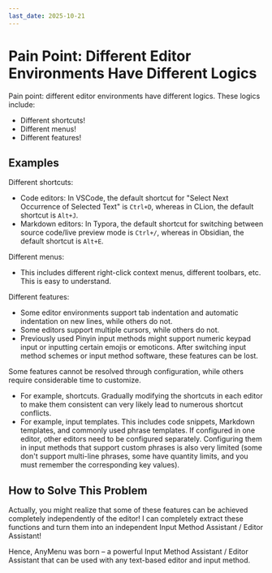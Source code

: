 ```yaml
---
last_date: 2025-10-21
---
```


# Pain Point: Different Editor Environments Have Different Logics

Pain point: different editor environments have different logics. These logics include:

- Different shortcuts!
- Different menus!
- Different features!

## Examples

Different shortcuts:

- Code editors:
  In VSCode, the default shortcut for "Select Next Occurrence of Selected Text" is `Ctrl+D`,
  whereas in CLion, the default shortcut is `Alt+J`.
- Markdown editors:
  In Typora, the default shortcut for switching between source code/live preview mode is `Ctrl+/`,
  whereas in Obsidian, the default shortcut is `Alt+E`.

Different menus:

- This includes different right-click context menus, different toolbars, etc. This is easy to understand.

Different features:

- Some editor environments support tab indentation and automatic indentation on new lines, while others do not.
- Some editors support multiple cursors, while others do not.
- Previously used Pinyin input methods might support numeric keypad input or inputting certain emojis or emoticons. After switching input method schemes or input method software, these features can be lost.

Some features cannot be resolved through configuration, while others require considerable time to customize.

- For example, shortcuts. Gradually modifying the shortcuts in each editor to make them consistent can very likely lead to numerous shortcut conflicts.
- For example, input templates. This includes code snippets, Markdown templates, and commonly used phrase templates. If configured in one editor, other editors need to be configured separately. Configuring them in input methods that support custom phrases is also very limited (some don't support multi-line phrases, some have quantity limits, and you must remember the corresponding key values).

## How to Solve This Problem

Actually, you might realize that some of these features can be achieved completely independently of the editor! I can completely extract these functions and turn them into an independent Input Method Assistant / Editor Assistant!

Hence, AnyMenu was born – a powerful Input Method Assistant / Editor Assistant that can be used with any text-based editor and input method.
